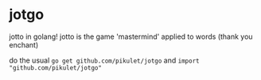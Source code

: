 # jotgo
jotto in golang! jotto is the game 'mastermind' applied to words (thank you enchant)

do the usual `go get github.com/pikulet/jotgo` and `import "github.com/pikulet/jotgo"`
